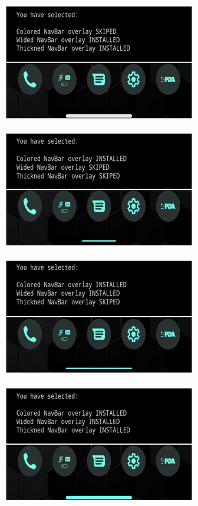 <p align="center">
<img width="900" height="150" src="https://raw.githubusercontent.com/Magisk-Modules-Alt-Repo/CustomizedNavbar/main/assets/0-1-1-choose.png">
<img width="900" height="150" src="https://raw.githubusercontent.com/Magisk-Modules-Alt-Repo/CustomizedNavbar/main/assets/0-1-1-result.png">
</p>

#
#

<p align="center">
<img width="900" height="150" src="https://raw.githubusercontent.com/Magisk-Modules-Alt-Repo/CustomizedNavbar/main/assets/1-0-0-choose.png">
<img width="900" height="150" src="https://raw.githubusercontent.com/Magisk-Modules-Alt-Repo/CustomizedNavbar/main/assets/1-0-0-result.png">
</p>

 #
 #

<p align="center">
<img width="900" height="150" src="https://raw.githubusercontent.com/Magisk-Modules-Alt-Repo/CustomizedNavbar/main/assets/1-1-0-choose.png">
<img width="900" height="150" src="https://raw.githubusercontent.com/Magisk-Modules-Alt-Repo/CustomizedNavbar/main/assets/1-1-0-result.png">
</p>

#
#

<p align="center">
<img width="900" height="150" src="https://raw.githubusercontent.com/Magisk-Modules-Alt-Repo/CustomizedNavbar/main/assets/1-1-1-choose.png">
<img width="900" height="150" src="https://raw.githubusercontent.com/Magisk-Modules-Alt-Repo/CustomizedNavbar/main/assets/1-1-1-result.png">
</p>
